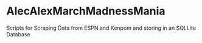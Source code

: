 # AlecAlexMarchMadnessMania
Scripts for Scraping Data from ESPN and Kenpom and storing in an SQLLite Database

